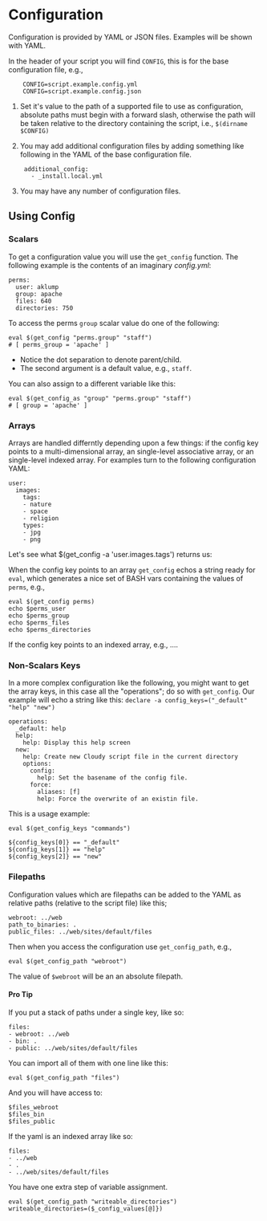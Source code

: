 # Configuration

Configuration is provided by YAML or JSON files.  Examples will be shown with YAML.

In the header of your script you will find `CONFIG`, this is for the base configuration file, e.g.,

        CONFIG=script.example.config.yml
        CONFIG=script.example.config.json
        
1. Set it's value to the path of a supported file to use as configuration, absolute paths must begin with a forward slash, otherwise the path will be taken relative to the directory containing the script, i.e., `$(dirname $CONFIG)`
1. You may add additional configuration files by adding something like following in the YAML of the base configuration file.

        additional_config:
          - _install.local.yml

1. You may have any number of configuration files.

## Using Config

### Scalars

To get a configuration value you will use the `get_config` function.  The following example is the contents of an imaginary _config.yml_:

    perms:
      user: aklump
      group: apache
      files: 640
      directories: 750
      
To access the perms `group` scalar value do one of the following:
    
    eval $(get_config "perms.group" "staff")
    # [ perms_group = 'apache' ]

* Notice the dot separation to denote parent/child.
* The second argument is a default value, e.g., `staff`.

You can also assign to a different variable like this:

    eval $(get_config_as "group" "perms.group" "staff") 
    # [ group = 'apache' ]

### Arrays

Arrays are handled differntly depending upon a few things: if the config key points to a multi-dimensional array, an single-level associative array, or an single-level indexed array.  For examples turn to the following configuration YAML:

    user:
      images:
        tags:
        - nature
        - space
        - religion
        types:
        - jpg
        - png

Let's see what $(get_config -a 'user.images.tags') returns us:




When the config key points to an array `get_config` echos a string ready for `eval`, which generates a nice set of BASH vars containing the values of `perms`, e.g.,

    eval $(get_config perms)
    echo $perms_user
    echo $perms_group
    echo $perms_files
    echo $perms_directories

If the config key points to an indexed array, e.g., ....


### Non-Scalars Keys

In a more complex configuration like the following, you might want to get the array keys, in this case all the "operations"; do so with `get_config`.  Our example will echo a string like this: `declare -a config_keys=("_default" "help" "new")`

    operations:
      _default: help
      help:
        help: Display this help screen
      new:
        help: Create new Cloudy script file in the current directory
        options:
          config:
            help: Set the basename of the config file.
          force:
            aliases: [f]
            help: Force the overwrite of an existin file.

This is a usage example:

    eval $(get_config_keys "commands")
    
    ${config_keys[0]} == "_default"
    ${config_keys[1]} == "help"
    ${config_keys[2]} == "new"

### Filepaths

Configuration values which are filepaths can be added to the YAML as relative paths (relative to the script file) like this;

    webroot: ../web
    path_to_binaries: .
    public_files: ../web/sites/default/files
    
Then when you access the configuration use `get_config_path`, e.g.,

    eval $(get_config_path "webroot")
    
The value of `$webroot` will be an an absolute filepath.    

#### Pro Tip

If you put a stack of paths under a single key, like so:

    files:
    - webroot: ../web
    - bin: .
    - public: ../web/sites/default/files
    
You can import all of them with one line like this:

    eval $(get_config_path "files")
    
And you will have access to:

    $files_webroot        
    $files_bin        
    $files_public

If the yaml is an indexed array like so:

    files:
    - ../web
    - .
    - ../web/sites/default/files
    
You have one extra step of variable assignment.

    eval $(get_config_path "writeable_directories")
    writeable_directories=($_config_values[@]})    
